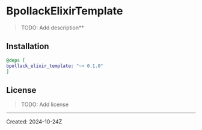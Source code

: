 # BpollackElixirTemplate
> TODO: Add description**


## Installation

```elixir
@deps [
bpollack_elixir_template: "~> 0.1.0"
]
```

## License

> TODO: Add license

----
Created:  2024-10-24Z
